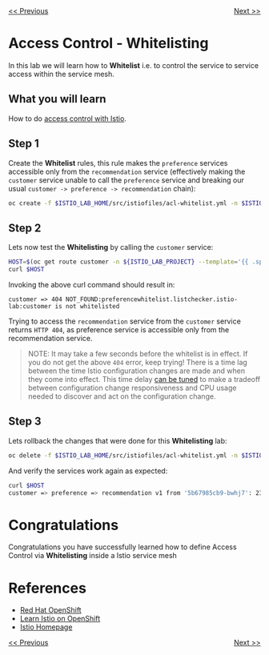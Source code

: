 <div>
 <div style="float: left"><a href="./05-timeouts.md"><span>&lt;&lt;&nbsp;Previous</span></a></div>
<div style="float: right"><a href="./07-blacklisting.md"><span>Next&nbsp;&gt;&gt;</span></a></div>
<div>
<br/>

# Access Control - Whitelisting

In this lab we will learn how to **Whitelist** i.e. to control the service to service access within
the service mesh.

## What you will learn

How to do [access control with Istio](https://istio.io/docs/tasks/security/secure-access-control.html).

## Step 1

Create the **Whitelist** rules, this rule makes the `preference` services accessible only from the `recommendation` service
(effectively making the `customer` service unable to call the `preference` service and breaking our
usual `customer -> preference -> recommendation` chain):

```sh
oc create -f $ISTIO_LAB_HOME/src/istiofiles/acl-whitelist.yml -n $ISTIO_LAB_PROJECT
```

## Step 2

Lets now test the **Whitelisting** by calling the `customer` service:

```sh
HOST=$(oc get route customer -n ${ISTIO_LAB_PROJECT} --template='{{ .spec.host }}')
curl $HOST
```

Invoking the above curl command should result in:

```console
customer => 404 NOT_FOUND:preferencewhitelist.listchecker.istio-lab:customer is not whitelisted
```

Trying to access the `recommendation` service from the `customer` service returns `HTTP 404`, as preference service is accessible only from the recommendation service.

> NOTE: It may take a few seconds before the whitelist is in effect. If you do not get the above `404` error,
keep trying! There is a time lag between the time Istio configuration changes are made and when they come into
effect. This time delay [can be tuned](https://github.com/istio/istio/issues/1485) to make a tradeoff between configuration change responsiveness and CPU
usage needed to discover and act on the configuration change.

## Step 3

Lets rollback the changes that were done for this **Whitelisting** lab:

```sh
oc delete -f $ISTIO_LAB_HOME/src/istiofiles/acl-whitelist.yml -n $ISTIO_LAB_PROJECT
```

And verify the services work again as expected:

```sh
curl $HOST
customer => preference => recommendation v1 from '5b67985cb9-bwhj7': 235
```

# Congratulations

Congratulations you have successfully learned how to define Access Control via **Whitelisting** inside a Istio service mesh

# References

* [Red Hat OpenShift](https://openshift.com)
* [Learn Istio on OpenShift](https://learn.openshift.com/servicemesh)
* [Istio Homepage](https://istio.io)

<div>
 <div style="float: left"><a href="./05-timeouts.md"><span>&lt;&lt;&nbsp;Previous</span></a></div>
<div style="float: right"><a href="./07-blacklisting.md"><span>Next&nbsp;&gt;&gt;</span></a></div>
<div>